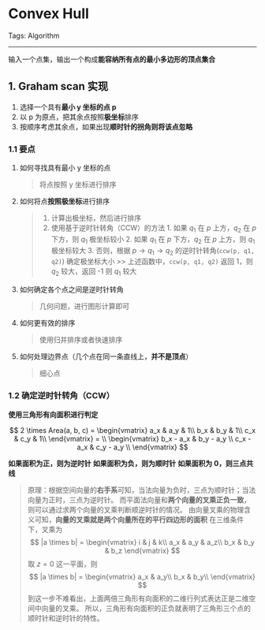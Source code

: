 # Convex Hull

Tags: Algorithm

---

输入一个点集，输出一个构成**能容纳所有点的最小多边形的顶点集合**

## 1. Graham scan 实现

1. 选择一个具有**最小 y 坐标的点 p**
2. 以 p 为原点，把其余点按照**极坐标**排序
3. 按顺序考虑其余点，如果出现**顺时针的拐角则将该点忽略**

### 1.1 要点

1. 如何寻找具有最小 y 坐标的点

    > 将点按照 y 坐标进行排序
    
2. 如何将点**按照极坐标**进行排序

    > 1. 计算出极坐标，然后进行排序
    > 2. 使用基于逆时针转角（CCW）的方法
        1. 如果 $q_1$ 在 $p$ 上方，$q_2$ 在 $p$ 下方，则 $q_1$ 极坐标较小
        2. 如果 $q_1$ 在 $p$ 下方，$q_2$ 在 $p$ 上方，则 $q_1$ 极坐标较大
        3. 否则，根据 $p \to q_1 \to q_2$ 的逆时针转角(`ccw(p, q1, q2)`) 确定极坐标大小
        >> 上述函数中，`ccw(p, q1, q2)` 返回 1，则 $q_2$ 较大，返回 -1 则 $q_1$ 较大
    
3. 如何确定各个点之间是逆时针转角

    > 几何问题，进行图形计算即可
    
4. 如何更有效的排序

    > 使用归并排序或者快速排序
    
5. 如何处理边界点（几个点在同一条直线上，**并不是顶点**）

    > 细心点
    
### 1.2 确定逆时针转角（CCW）

**使用三角形有向面积进行判定**

$$
2 \times Area(a, b, c) =  
\begin{vmatrix}
a_x & a_y & 1\\
b_x & b_y & 1\\
c_x & c_y & 1\\
\end{vmatrix}
= \\
\begin{vmatrix}
b_x - a_x & b_y - a_y \\
c_x - a_x & c_y - a_y \\
\end{vmatrix}
$$

**如果面积为正，则为逆时针**
**如果面积为负，则为顺时针**
**如果面积为 0，则三点共线**

> 原理：根据空间向量的**右手系**可知，当法向量为负时，三点为顺时针；当法向量为正时，三点为逆时针。
而平面法向量和**两个向量的叉乘正负一致**，则可以通过求两个向量的叉乘判断顺逆时针的情况。
由向量叉乘的物理含义可知，**向量的叉乘就是两个向量所在的平行四边形的面积**
在三维条件下，叉乘为
$$
|a \times b| = 
\begin{vmatrix}
i & j & k\\
a_x & a_y & a_z\\
b_x & b_y & b_z
\end{vmatrix}
$$
取 $z = 0$ 这一平面，则
$$
|a \times b| = 
\begin{vmatrix}
a_x & a_y\\
b_x & b_y\\
\end{vmatrix}
$$
到这一步不难看出，上面两倍三角形有向面积的二维行列式表达正是二维空间中向量的叉乘。
所以，三角形有向面积的正负就表明了三角形三个点的顺时针和逆时针的特性。
